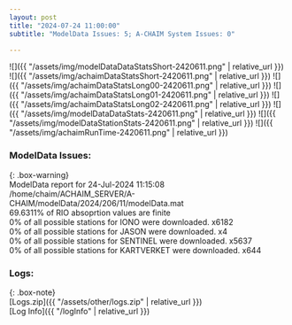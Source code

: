 ```yaml
---
layout: post
title: "2024-07-24 11:00:00"
subtitle: "ModelData Issues: 5; A-CHAIM System Issues: 0"

---
```


![]({{ "/assets/img/modelDataDataStatsShort-2420611.png" | relative_url }})
![]({{ "/assets/img/achaimDataStatsShort-2420611.png" | relative_url }})
![]({{ "/assets/img/achaimDataStatsLong00-2420611.png" | relative_url }})
![]({{ "/assets/img/achaimDataStatsLong01-2420611.png" | relative_url }})
![]({{ "/assets/img/achaimDataStatsLong02-2420611.png" | relative_url }})
![]({{ "/assets/img/modelDataDataStats-2420611.png" | relative_url }})
![]({{ "/assets/img/modelDataStationStats-2420611.png" | relative_url }})
![]({{ "/assets/img/achaimRunTime-2420611.png" | relative_url }})


### ModelData Issues:  
  
{: .box-warning}  
 ModelData report for 24-Jul-2024 11:15:08   
 /home/chaim/ACHAIM_SERVER/A-CHAIM/modelData/2024/206/11/modelData.mat   
 69.6311% of RIO absoprtion values are finite   
 0% of all possible stations for IONO were downloaded. x6182   
 0% of all possible stations for JASON were downloaded. x4   
 0% of all possible stations for SENTINEL were downloaded. x5637   
 0% of all possible stations for KARTVERKET were downloaded. x644   
  


### Logs:  
  
{: .box-note}  
[Logs.zip]({{ "/assets/other/logs.zip" | relative_url }})  
[Log Info]({{ "/logInfo" | relative_url }})  
